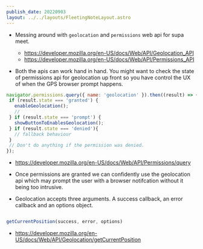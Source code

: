 ```yaml
---
publish_date: 20220903    
layout: ../../layouts/FleetingNoteLayout.astro
---
```

- Messing around with `geolocation` and `permissions` web api for supa meet.
	- https://developer.mozilla.org/en-US/docs/Web/API/Geolocation_API
	- https://developer.mozilla.org/en-US/docs/Web/API/Permissions_API

- Both the apis can work hand in hand. You might want to check the state of permissions api for geolocation up front so you have control the UX of when the GPS browser prompt happens.
```js
navigator.permissions.query({ name: 'geolocation' }).then((result) => {
 if (result.state === 'granted') {
   enableGeolocation();
   // 
 } if (result.state === 'prompt') {
   showButtonToEnablesGeolocation();
 } if (result.state === 'denied'){
   // fallback behaviour
 }
 // Don't do anything if the permission was denied.
});
```
- https://developer.mozilla.org/en-US/docs/Web/API/Permissions/query


- Once permissions are granted we can confidently use the geolocation api which may prompt the user with a browser notifcation without it being too intrusive.

- Geolocation accepts three arguments. A success callback, an error callback and an options object.

```js

getCurrentPosition(success, error, options)

```

- https://developer.mozilla.org/en-US/docs/Web/API/Geolocation/getCurrentPosition